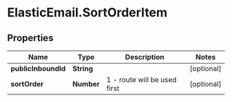 # ElasticEmail.SortOrderItem

## Properties

Name | Type | Description | Notes
------------ | ------------- | ------------- | -------------
**publicInboundId** | **String** |  | [optional] 
**sortOrder** | **Number** | 1 - route will be used first | [optional] 


